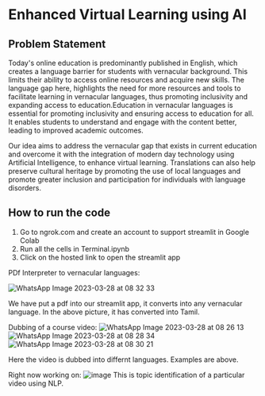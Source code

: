 # Enhanced Virtual Learning using AI
## Problem Statement
Today's online education is predominantly published in English, which creates a language barrier for students with vernacular background. This limits their ability to access online resources and acquire new skills. The language gap here, highlights the need for more resources and tools to facilitate learning in vernacular languages, thus promoting inclusivity and expanding access to education.Education in vernacular languages is essential for promoting inclusivity and ensuring access to education for all. It enables students to understand and engage with the content better, leading to improved academic outcomes. 

Our idea aims to address the vernacular gap that exists in current education and overcome it with the integration of modern day technology using Artificial Intelligence, to enhance virtual learning. Translations can also help preserve cultural heritage by promoting the use of local languages and promote greater inclusion and participation for individuals with language disorders.

## How to run the code
1. Go to ngrok.com and create an account to support streamlit in Google Colab
2. Run all the cells in Terminal.ipynb
3. Click on the hosted link to open the streamlit app

PDf Interpreter to vernacular languages:

![WhatsApp Image 2023-03-28 at 08 32 33](https://user-images.githubusercontent.com/45879596/228118300-44d6fd7b-ffc9-4175-a3c9-972f2f3e1693.jpg)

We have put a pdf into our streamlit app, it converts into any vernacular language.
In the above picture, it has converted into Tamil.

Dubbing of a course video:
![WhatsApp Image 2023-03-28 at 08 26 13](https://user-images.githubusercontent.com/45879596/228119184-c4f15513-a67b-4444-8345-a90a32b5c0b8.jpg)
![WhatsApp Image 2023-03-28 at 08 28 34](https://user-images.githubusercontent.com/45879596/228119277-cdcec24d-30b6-4db1-8e47-8472acc1f516.jpg)
![WhatsApp Image 2023-03-28 at 08 30 21](https://user-images.githubusercontent.com/45879596/228119323-51ea6010-23c5-4ed2-b1b0-7a1965446dac.jpg)

Here the video is dubbed into differnt languages. Examples are above.

Right now working on:
![image](https://user-images.githubusercontent.com/45879596/228120362-2c26149a-60e3-4b69-b6cb-1f902b9eddb9.png)
This is topic identification of a particular video using NLP.


